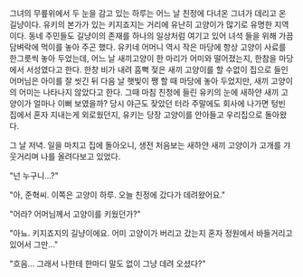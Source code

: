 그녀의 무릎위에서 두 눈을 감고 있는 하루는 어느 날 친정에 다녀온 그녀가 데리고 온 길냥이다. 
유키의 본가가 있는 키지죠지는 거리에 유난히 고양이가 많기로 유명한 지역이다. 
동네 주민들도 길냥이의 존재를 하나의 일상처럼 여기고 있어 녀석 들을 위해 가끔 담벼락에 먹이를 놓아 주곤 했다. 
유키네 어머니 역시 작은 마당에 항상 고양이 사료를 한그릇씩 놓아 두었는데, 어느 날 새끼고양이 한 마리가 어미와 떨어졌는지, 한참을 마당에서 서성였다고 한다. 
한창 비가 내려 흠뻑 젖은 새끼 고양이를 할 수없이 집으로 들인 어머님은 아이를 잘 씻긴 뒤 다음 날 햇빛이 쨍 할 때 마당에 놓아 두었지만, 새끼 고양이의 어미는 나타나지 않았다고 한다. 
그때 마침 친청에 들린 유키의 눈에 새하얀 새끼 고양이가 얼마나 이뻐 보였을까? 
당시 야근도 잦았던 터라 주말에도 회사에 나가면 텅빈 집에서 혼자 지내는게 외로웠던지, 유키는 당장 고양이를 안아들고 우리집으로 돌아왔다. 

그 날 저녁. 일을 마치고 집에 돌아오니, 생전 처음보는 새하얀 새끼 고양이가 고개를 갸웃거리며 나를 올려다보고 있었다. 

"넌 누구니...?" 

"아, 준혁씨. 이쪽은 고양이 하루. 오늘 친정에 갔다가 데려왔어요." 

"어라? 어머님께서 고양이를 키웠던가?" 

"아뇨. 키지죠지의 길냥이에요. 어미 고양이가 버리고 갔는지 혼자 정원에서 바들거리고 있어서 그만..." 

"흐음... 그래서 나한테 한마디 말도 없이 그냥 데려 오셨다?" 
